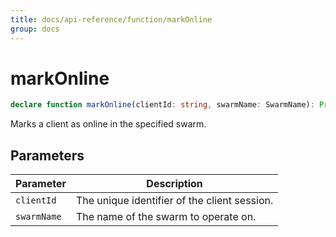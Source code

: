 ```yaml
---
title: docs/api-reference/function/markOnline
group: docs
---
```


# markOnline

```ts
declare function markOnline(clientId: string, swarmName: SwarmName): Promise<void>;
```

Marks a client as online in the specified swarm.

## Parameters

| Parameter | Description |
|-----------|-------------|
| `clientId` | The unique identifier of the client session. |
| `swarmName` | The name of the swarm to operate on. |
